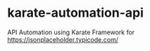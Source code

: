 # karate-automation-api
API Automation using Karate Framework for https://jsonplaceholder.typicode.com/
